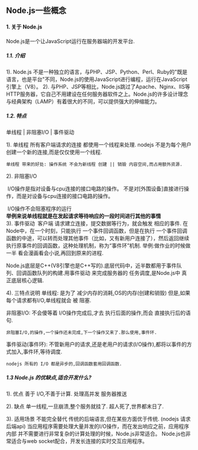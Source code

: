 ## Node.js一些概念
#### 1. 关于 Node.js
   Node.js是一个让JavaScript运行在服务器端的开发平台.

##### 1.1. 介绍
1). Node.js 不是一种独立的语言，与PHP、JSP、Python、Perl、Ruby的"既是语言，也是平台"不同，Node.js的使用JavaScript进行编程，运行在JavaScript引擎上（V8）。
2). 与PHP、JSP等相比，Node.js跳过了Apache、Nginx、IIS等HTTP服务器，它自己不用建设在任何服务器软件之上。Node.js的许多设计理念与经典架构（LAMP）有着很大的不同，可以提供强大的伸缩能力。

##### 1.2. 特点

单线程 | 非阻塞I/O | 事件驱动

1). 单线程
    所有客户端请求的连接 都使用一个线程来处理.
    nodejs 不是为每个用户 创建一个新的连接,而是仅仅使用一个线程.

```
单线程 带来的好处: 操作系统 不会为新线程 创建 || 销毁 内容空间,而占用额外资源.
```

2). 非阻塞I/O

​	I/O操作是指对设备与cpu连接的接口电路的操作。
   不是对[外围设备]直接进行操作，而是对设备与cpu连接的接口电路的操作。

​    I/O操作不会阻塞程序的运行
​		
​	**举例来说单线程就是在发起请求等待响应的一段时间进行其他的事情**
​		
3). 事件驱动
​    客户端 请求建立连接，提交数据等行为，就会触发 相应的事件.
​    在Node中，在一个时刻，只能执行 一个事件回调函数，但是在执行 一个事件回调函数的中途，可以转而处理其他事件（比如，又有新用户连接了），然后返回继续执行原事件的回调函数，这种处理机制，称为“事件环”机制.
		举例:做作业的时候做一半 看会漫画看会小说,再回到原来的进程.

Node.js底层是C++(V8引擎也是C++写的).底层代码中，近半数都用于事件队列、回调函数队列的构建.用事件驱动 来完成服务器的 任务调度,是Node.js中 真正底层核心逻辑.

4). 三特点说明
单线程:
    是为了 减少内存的消耗,OS的内存(创建和销毁)
    但是,如果每个请求都有I/O,单线程就会 被 阻塞.

非阻塞I/O:
    不会傻等着    I/O操作完成后,才去 执行后面的操作,而会 直接执行后的语句.

```
非阻塞I/O,的操作,一个操作还未完成,下一个操作又来了.那么使用,事件环.
```



事件驱动(事件环):
    不管新用户的请求,还是老用户的请求(I/O操作),都将以事件的方式加入,事件环,等待调度.

```
nodejs 所有的 I/O 都是异步的,回调函数套用回调函数.
```











##### 1.3 Node.js 的优缺点,适合开发什么?
1). 优点
    善于 I/O,不善于计算.
    处理高并发
    服务器推送

2). 缺点
    单一线程,一旦崩溃,整个服务就挂了.
    超人死了,世界都末日了.



3). 适用场景
    不能完全替代 传统的后端语言,但在某些方面优于传统.  (nodejs 请求后端api)
    当应用程序需要处理大量并发的I/O操作，而在发出响应之前，应用程序内部 并不需要进行非常复杂的计算处理的时候，Node.js非常适合。
    Node.js也非常适合与web socket配合，开发长连接的实时交互应用程序。

